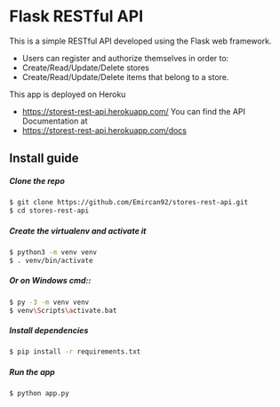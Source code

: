 # Flask RESTful API 

This is a simple RESTful API developed using the Flask web framework.

* Users can register and authorize themselves in order to:
* Create/Read/Update/Delete stores
* Create/Read/Update/Delete items that belong to a store.

This app is deployed on Heroku
* https://storest-rest-api.herokuapp.com/
You can find the API Documentation at
* https://storest-rest-api.herokuapp.com/docs
## Install guide

##### Clone the repo

```bash
$ git clone https://github.com/Emircan92/stores-rest-api.git
$ cd stores-rest-api
```

##### Create the virtualenv and activate it
```bash
$ python3 -m venv venv
$ . venv/bin/activate
```

##### Or on Windows cmd::
```bash
$ py -3 -m venv venv
$ venv\Scripts\activate.bat
```

##### Install dependencies
```bash
$ pip install -r requirements.txt
```

##### Run the app
```bash
$ python app.py
```
